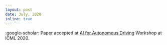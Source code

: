 ```yaml
---
layout: post
date: July, 2020
inline: true
---
```


:google-scholar: Paper accepted at [AI for Autonomous Driving](https://sites.google.com/view/aiad2020) Workshop at ICML 2020. 
 